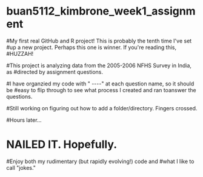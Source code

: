 # buan5112_kimbrone_week1_assignment

#My first real GitHub and R project! This is probably the tenth time I've set
#up a new project. Perhaps this one is winner. If you're reading this,
#HUZZAH!

#This project is analyzing data from the 2005-2006 NFHS Survey in India, as
#directed by assignment questions.

#I have organzied my code with " ----" at each question name, so it should be
#easy to flip through to see what process I created and ran toanswer the questions.

#Still working on figuring out how to add a folder/directory. Fingers crossed.

#Hours later...

# NAILED IT. Hopefully.

#Enjoy both my rudimentary (but rapidly evolving!) code and
#what I like to call "jokes."
